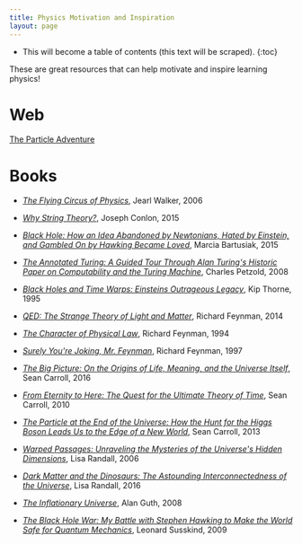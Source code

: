 ```yaml
---
title: Physics Motivation and Inspiration
layout: page
---
```


* This will become a table of contents (this text will be scraped).
{:toc}

These are great resources that can help motivate and inspire learning physics!

# Web

[The Particle Adventure](http://particleadventure.org)


# Books

+ [*The Flying Circus of Physics*](https://www.amazon.com/gp/product/0471762733), Jearl Walker, 2006

+ [*Why String Theory?*](https://www.amazon.com/Why-String-Theory-Joseph-Conlon/dp/1482242478), Joseph Conlon, 2015

+ [*Black Hole: How an Idea Abandoned by Newtonians, Hated by Einstein, and Gambled On by Hawking Became Loved*](https://www.amazon.com/gp/product/030021085X), Marcia Bartusiak, 2015

+ [*The Annotated Turing: A Guided Tour Through Alan Turing's Historic Paper on Computability and the Turing Machine*](https://www.amazon.com/gp/product/0470229055), Charles Petzold, 2008

+ [*Black Holes and Time Warps: Einsteins Outrageous Legacy*](https://www.amazon.com/gp/product/0393312763), Kip Thorne, 1995

+ [*QED: The Strange Theory of Light and Matter*](https://www.amazon.com/QED-Strange-Theory-Light-Matter/dp/0691164096), Richard Feynman, 2014

+ [*The Character of Physical Law*](https://www.amazon.com/Character-Physical-Law-Richard-Feynman/dp/0679601279), Richard Feynman, 1994

+ [*Surely You're Joking, Mr. Feynman*](https://www.amazon.com/Surely-Youre-Joking-Mr-Feynman/dp/0393316041), Richard Feynman, 1997

+ [*The Big Picture: On the Origins of Life, Meaning, and the Universe Itself*](https://www.amazon.com/Big-Picture-Origins-Meaning-Universe/dp/0525954821), Sean Carroll, 2016

+ [*From Eternity to Here: The Quest for the Ultimate Theory of Time*](https://www.amazon.com/Eternity-Here-Quest-Ultimate-Theory/dp/0452296544), Sean Carroll, 2010

+ [*The Particle at the End of the Universe: How the Hunt for the Higgs Boson Leads Us to the Edge of a New World*](https://www.amazon.com/Particle-End-Universe-Higgs-Boson/dp/0142180300), Sean Carroll, 2013

+ [*Warped Passages: Unraveling the Mysteries of the Universe's Hidden Dimensions*](https://www.amazon.com/Warped-Passages-Unraveling-Mysteries-Dimensions/dp/0060531096), Lisa Randall, 2006

+ [*Dark Matter and the Dinosaurs: The Astounding Interconnectedness of the Universe*](https://www.amazon.com/Dark-Matter-Dinosaurs-Astounding-Interconnectedness/dp/0062328506), Lisa Randall, 2016

+ [*The Inflationary Universe*](https://www.amazon.com/Inflationary-Universe-Alan-Guth/dp/0201328402), Alan Guth, 2008

+ [*The Black Hole War: My Battle with Stephen Hawking to Make the World Safe for Quantum Mechanics*](https://www.amazon.com/Black-Hole-War-Stephen-Mechanics/dp/0316016411), Leonard Susskind, 2009
